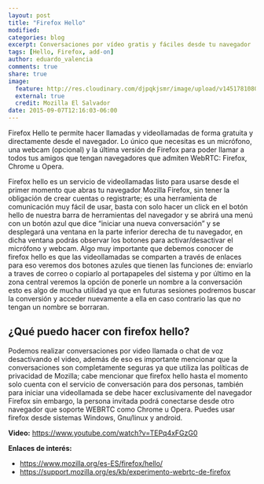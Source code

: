 ```yaml
---
layout: post
title: "Firefox Hello"
modified:
categories: blog
excerpt: Conversaciones por vídeo gratis y fáciles desde tu navegador
tags: [Hello, Firefox, add-on]
author: eduardo_valencia
comments: true
share: true
image:
  feature: http://res.cloudinary.com/djpqkjsmr/image/upload/v1451781080/MozSV/Firefox-Hello.png
  external: true
  credit: Mozilla El Salvador
date: 2015-09-07T12:16:03-06:00
---
```


Firefox Hello te permite hacer llamadas y videollamadas de forma gratuita y directamente desde el navegador. Lo único que necesitas es un micrófono, una webcam (opcional) y la última versión de Firefox para poder llamar a todos tus amigos que tengan navegadores que admiten WebRTC: Firefox, Chrome u Opera.

Firefox hello es un servicio de videollamadas listo para usarse desde el primer momento que abras tu navegador Mozilla Firefox, sin tener la obligación de crear cuentas o registrarte; es una herramienta de comunicación muy fácil de usar, basta con solo hacer un click en el botón hello de nuestra barra de herramientas del navegador y se abrirá una  menú con un  botón azul que dice “iniciar una nueva conversación” y se desplegará una ventana en la parte inferior derecha de tu navegador, en dicha ventana podrás observar los botones para activar/desactivar el micrófono y webcam. Algo muy importante que debemos conocer de firefox hello es que las videollamadas se comparten a través de enlaces para eso veremos dos botones azules que tienen las funciones de:  enviarlo  a traves de correo o copiarlo al portapapeles del sistema y por último en la zona central veremos la opción de ponerle un nombre a la conversación esto es algo de mucha utilidad ya que en futuras sesiones podremos buscar la conversión y acceder nuevamente a ella en caso contrario las que no tengan un nombre se borraran.

## ¿Qué puedo hacer con firefox hello?

Podemos realizar conversaciones por video llamada o chat de voz desactivando el video, además de eso es importante mencionar que la conversaciones son completamente seguras ya que utiliza las políticas de privacidad de Mozilla; cabe mencionar que firefox hello hasta el momento solo cuenta con el servicio de conversación para dos personas, también para iniciar una videollamada se debe hacer exclusivamente del navegador Firefox sin embargo, la persona invitada podrá conectarse desde otro navegador que soporte WEBRTC como Chrome u Opera.
Puedes usar firefox desde sistemas Windows, Gnu/linux y android.

**Video:**
https://www.youtube.com/watch?v=TEPq4xFGzG0

**Enlaces de interés:**

- https://www.mozilla.org/es-ES/firefox/hello/
- https://support.mozilla.org/es/kb/experimento-webrtc-de-firefox
